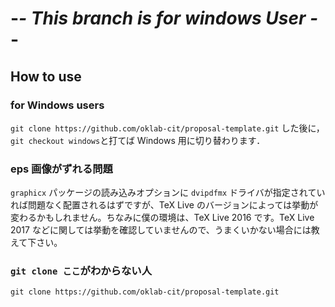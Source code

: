 -*- This branch is for windows User -*-
================================
How to use
----------
### for Windows users
`git clone https://github.com/oklab-cit/proposal-template.git` した後に，`git checkout windows`と打てば Windows 用に切り替わります．

### eps 画像がずれる問題
`graphicx` パッケージの読み込みオプションに `dvipdfmx` ドライバが指定されていれば問題なく配置されるはずですが、TeX Live のバージョンによっては挙動が変わるかもしれません。ちなみに僕の環境は、TeX Live 2016 です。TeX Live 2017 などに関しては挙動を確認していませんので、うまくいかない場合には教えて下さい。

### `git clone ここ`がわからない人
`git clone https://github.com/oklab-cit/proposal-template.git`

